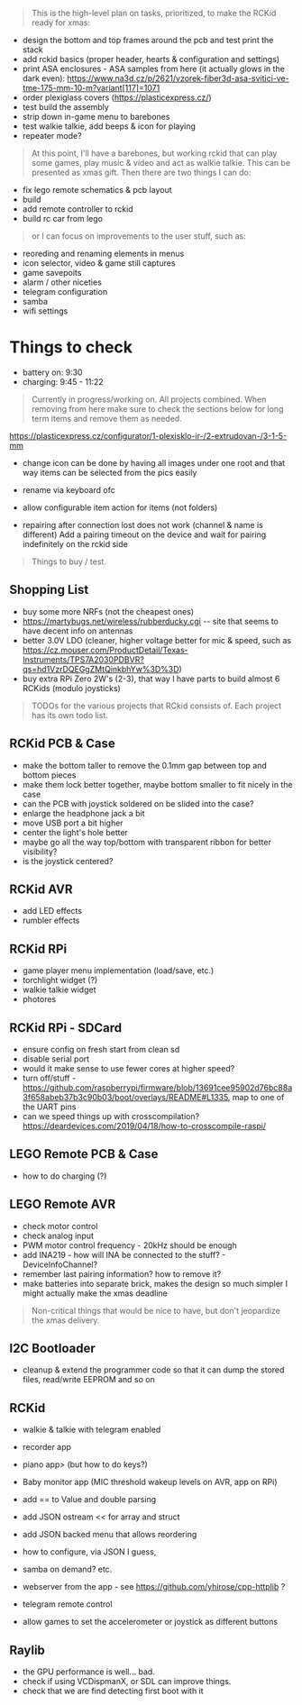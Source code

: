 > This is the high-level plan on tasks, prioritized, to make the RCKid ready for xmas:

- design the bottom and top frames around the pcb and test print the stack
- add rckid basics (proper header, hearts & configuration and settings)
- print ASA enclosures - ASA samples from here (it actually glows in the dark even): https://www.na3d.cz/p/2621/vzorek-fiber3d-asa-svitici-ve-tme-175-mm-10-m?variant[117]=1071
- order plexiglass covers (https://plasticexpress.cz/)
- test build the assembly
- strip down in-game menu to barebones
- test walkie talkie, add beeps & icon for playing
- repeater mode? 

> At this point, I'll have a barebones, but working rckid that can play some games, play music & video and act as walkie talkie. This can be presented as xmas gift. Then there are two things I can do:

- fix lego remote schematics & pcb layout
- build
- add remote controller to rckid
- build rc car from lego

> or I can focus on improvements to the user stuff, such as:

- reoreding and renaming elements in menus
- icon selector, video & game still captures
- game savepoits
- alarm / other niceties
- telegram configuration
- samba
- wifi settings

# Things to check

- battery on: 9:30
- charging: 9:45 - 11:22

> Currently in progress/working on. All projects combined. When removing from here make sure to check the sections below for long term items and remove them as needed. 

https://plasticexpress.cz/configurator/1-plexisklo-ir-/2-extrudovan-/3-1-5-mm


- change icon can be done by having all images under one root and that way items can be selected from the pics easily
- rename via keyboard ofc

- allow configurable item action for items (not folders)

- repairing after connection lost does not work (channel & name is different) Add a pairing timeout on the device and wait for pairing indefinitely on the rckid side

> Things to buy / test. 

## Shopping List

- buy some more NRFs (not the cheapest ones)
- https://martybugs.net/wireless/rubberducky.cgi -- site that seems to have decent info on antennas
- better 3.0V LDO (cleaner, higher voltage better for mic & speed, such as https://cz.mouser.com/ProductDetail/Texas-Instruments/TPS7A2030PDBVR?qs=hd1VzrDQEGgZMtQinkbhYw%3D%3D)
- buy extra RPi Zero 2W's (2-3), that way I have parts to build almost 6 RCKids (modulo joysticks)

> TODOs for the various projects that RCkid consists of. Each project has its own todo list.

## RCKid PCB & Case

- make the bottom taller to remove the 0.1mm gap between top and bottom pieces
- make them lock better together, maybe bottom smaller to fit nicely in the case
- can the PCB with joystick soldered on be slided into the case? 
- enlarge the headphone jack a bit
- move USB port a bit higher
- center the light's hole better
- maybe go all the way top/bottom with transparent ribbon for better visibility? 
- is the joystick centered? 

## RCKid AVR

- add LED effects
- rumbler effects

## RCKid RPi

- game player menu implementation (load/save, etc.)
- torchlight widget (?)
- walkie talkie widget
- photores

## RCKid RPi - SDCard

- ensure config on fresh start from clean sd
- disable serial port
- would it make sense to use fewer cores at higher speed? 
- turn off/stuff - https://github.com/raspberrypi/firmware/blob/13691cee95902d76bc88a3f658abeb37b3c90b03/boot/overlays/README#L1335, map to one of the UART pins 
- can we speed things up with crosscompilation? https://deardevices.com/2019/04/18/how-to-crosscompile-raspi/

## LEGO Remote PCB & Case

- how to do charging (?)

## LEGO Remote AVR

- check motor control
- check analog input
- PWM motor control frequency - 20kHz should be enough
- add INA219 - how will INA be connected to the stuff? - DeviceInfoChannel? 
- remember last pairing information? how to remove it? 
- make batteries into separate brick, makes the design so much simpler I might actually make the xmas deadline

> Non-critical things that would be nice to have, but don't jeopardize the xmas delivery. 

## I2C Bootloader

- cleanup & extend the programmer code so that it can dump the stored files, read/write EEPROM and so on

## RCKid

- walkie & talkie with telegram enabled
- recorder app
- piano app> (but how to do keys?)
- Baby monitor app (MIC threshold wakeup levels on AVR, app on RPi)

- add == to Value and double parsing
- add JSON ostream << for array and struct
- add JSON backed menu that allows reordering
- how to configure, via JSON I guess,
- samba on demand? etc.
- webserver from the app - see https://github.com/yhirose/cpp-httplib ?
- telegram remote control 

- allow games to set the accelerometer or joystick as different buttons

## Raylib 

- the GPU performance is well... bad. 
- check if using VCDispmanX, or SDL can improve things. 
- check that we are find detecting first boot with it

